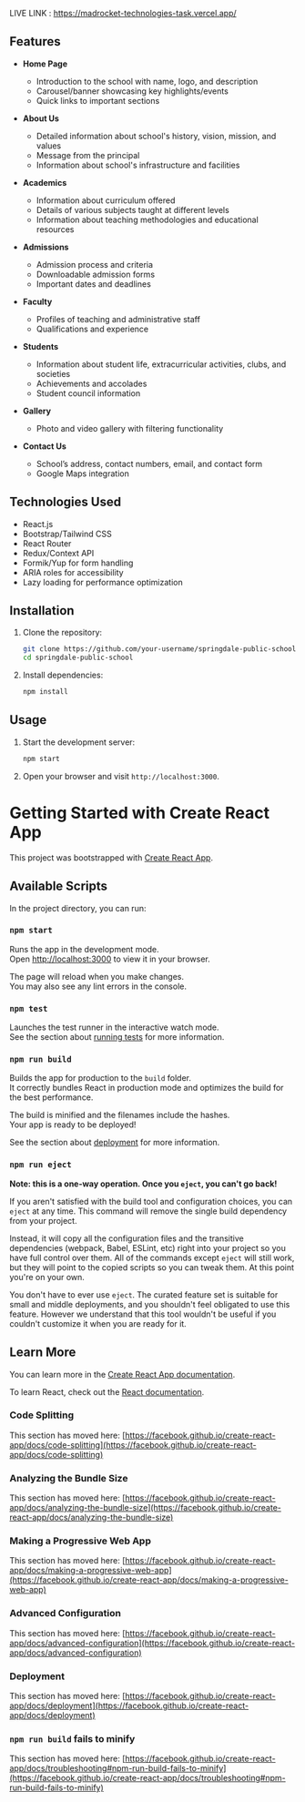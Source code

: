 LIVE LINK :  https://madrocket-technologies-task.vercel.app/

## Features
- **Home Page**
  - Introduction to the school with name, logo, and description
  - Carousel/banner showcasing key highlights/events
  - Quick links to important sections

- **About Us**
  - Detailed information about school's history, vision, mission, and values
  - Message from the principal
  - Information about school's infrastructure and facilities

- **Academics**
  - Information about curriculum offered
  - Details of various subjects taught at different levels
  - Information about teaching methodologies and educational resources

- **Admissions**
  - Admission process and criteria
  - Downloadable admission forms
  - Important dates and deadlines

- **Faculty**
  - Profiles of teaching and administrative staff
  - Qualifications and experience

- **Students**
  - Information about student life, extracurricular activities, clubs, and societies
  - Achievements and accolades
  - Student council information

- **Gallery**
  - Photo and video gallery with filtering functionality

- **Contact Us**
  - School’s address, contact numbers, email, and contact form
  - Google Maps integration

## Technologies Used

- React.js
- Bootstrap/Tailwind CSS
- React Router
- Redux/Context API
- Formik/Yup for form handling
- ARIA roles for accessibility
- Lazy loading for performance optimization

## Installation

1. Clone the repository:
    ```bash
    git clone https://github.com/your-username/springdale-public-school.git
    cd springdale-public-school
    ```

2. Install dependencies:
    ```bash
    npm install
    ```

## Usage

1. Start the development server:
    ```bash
    npm start
    ```

2. Open your browser and visit `http://localhost:3000`.



# Getting Started with Create React App

This project was bootstrapped with [Create React App](https://github.com/facebook/create-react-app).

## Available Scripts

In the project directory, you can run:

### `npm start`

Runs the app in the development mode.\
Open [http://localhost:3000](http://localhost:3000) to view it in your browser.

The page will reload when you make changes.\
You may also see any lint errors in the console.

### `npm test`

Launches the test runner in the interactive watch mode.\
See the section about [running tests](https://facebook.github.io/create-react-app/docs/running-tests) for more information.

### `npm run build`

Builds the app for production to the `build` folder.\
It correctly bundles React in production mode and optimizes the build for the best performance.

The build is minified and the filenames include the hashes.\
Your app is ready to be deployed!

See the section about [deployment](https://facebook.github.io/create-react-app/docs/deployment) for more information.

### `npm run eject`

**Note: this is a one-way operation. Once you `eject`, you can't go back!**

If you aren't satisfied with the build tool and configuration choices, you can `eject` at any time. This command will remove the single build dependency from your project.

Instead, it will copy all the configuration files and the transitive dependencies (webpack, Babel, ESLint, etc) right into your project so you have full control over them. All of the commands except `eject` will still work, but they will point to the copied scripts so you can tweak them. At this point you're on your own.

You don't have to ever use `eject`. The curated feature set is suitable for small and middle deployments, and you shouldn't feel obligated to use this feature. However we understand that this tool wouldn't be useful if you couldn't customize it when you are ready for it.

## Learn More

You can learn more in the [Create React App documentation](https://facebook.github.io/create-react-app/docs/getting-started).

To learn React, check out the [React documentation](https://reactjs.org/).

### Code Splitting

This section has moved here: [https://facebook.github.io/create-react-app/docs/code-splitting](https://facebook.github.io/create-react-app/docs/code-splitting)

### Analyzing the Bundle Size

This section has moved here: [https://facebook.github.io/create-react-app/docs/analyzing-the-bundle-size](https://facebook.github.io/create-react-app/docs/analyzing-the-bundle-size)

### Making a Progressive Web App

This section has moved here: [https://facebook.github.io/create-react-app/docs/making-a-progressive-web-app](https://facebook.github.io/create-react-app/docs/making-a-progressive-web-app)

### Advanced Configuration

This section has moved here: [https://facebook.github.io/create-react-app/docs/advanced-configuration](https://facebook.github.io/create-react-app/docs/advanced-configuration)

### Deployment

This section has moved here: [https://facebook.github.io/create-react-app/docs/deployment](https://facebook.github.io/create-react-app/docs/deployment)

### `npm run build` fails to minify

This section has moved here: [https://facebook.github.io/create-react-app/docs/troubleshooting#npm-run-build-fails-to-minify](https://facebook.github.io/create-react-app/docs/troubleshooting#npm-run-build-fails-to-minify)
